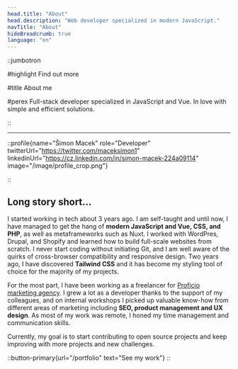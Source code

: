 ```yaml
---
head.title: "About"
head.description: "Web developer specialized in modern JavaScript."
navTitle: "About"
hideBreadcrumb: true
language: "en"
---
```


::jumbotron

#highlight
Find out more

#title
About me

#perex
Full-stack developer specialized in JavaScript and Vue. In love with simple and efficient solutions.

::

---

::profile{name="Šimon Macek" role="Developer" twitterUrl="https://twitter.com/maceksimon1" linkedinUrl="https://cz.linkedin.com/in/simon-macek-224a09114" image="/image/profile_crop.png"}

::

## Long story short...

I started working in tech about 3 years ago. I am self-taught and until now, I have managed to get the hang of **modern JavaScript and Vue, CSS, and PHP**, as well as metaframeworks such as Nuxt. I worked with WordPres, Drupal, and Shopify and learned how to build full-scale websites from scratch. I never start coding without initiating Git, and I am well aware of the quirks of cross-browser compatibility and responsive design. Two years ago, I have discovered **Tailwind CSS** and it has become my styling tool of choice for the majority of my projects.

For the most part, I have been working as a freelancer for [Proficio marketing agency](https://proficiodigital.com/). I grew a lot as a developer thanks to the support of my colleagues, and on internal workshops I picked up valuable know-how from different areas of marketing including **SEO, product management and UX design**. As most of my work was remote, I honed my time management and communication skills.

Currently, my goal is to start contributing to open source projects and keep improving with more projects and new challenges.

::button-primary{url="/portfolio" text="See my work"}
::
